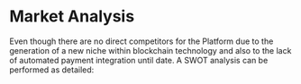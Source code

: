 # Market Analysis

Even though there are no direct competitors for the Platform due to the generation of a new niche within blockchain technology and also to the lack of automated payment integration until date. A SWOT analysis can be performed as detailed:

